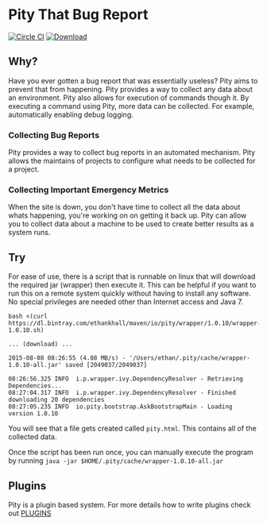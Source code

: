 # Pity That Bug Report

[![Circle CI](https://circleci.com/gh/pity/pity/tree/master.svg?style=svg)](https://circleci.com/gh/pity/pity/tree/master) [ ![Download](https://api.bintray.com/packages/ethankhall/maven/pity/images/download.svg) ](https://bintray.com/ethankhall/maven/pity/_latestVersion)

## Why?

Have you ever gotten a bug report that was essentially useless? Pity aims to prevent that from happening. Pity provides
a way to collect any data about an environment. Pity also allows for execution of commands though it. By executing a command
using Pity, more data can be collected. For example, automatically enabling debug logging.

### Collecting Bug Reports
Pity provides a way to collect bug reports in an automated mechanism. Pity allows the maintains of projects to configure
what needs to be collected for a project.

### Collecting Important Emergency Metrics
When the site is down, you don't have time to collect all the data about whats happening, you're working on on getting
it back up. Pity can allow you to collect data about a machine to be used to create better results as a system runs.

## Try
For ease of use, there is a script that is runnable on linux that will download the required jar (wrapper) then execute it.
This can be helpful if you want to run this on a remote system quickly without having to install any software. No special
privileges are needed other than Internet access and Java 7.

    bash <(curl https://dl.bintray.com/ethankhall/maven/io/pity/wrapper/1.0.10/wrapper-1.0.10.sh)

    ... (download) ...

    2015-08-08 08:26:55 (4.08 MB/s) - '/Users/ethan/.pity/cache/wrapper-1.0.10-all.jar' saved [2049037/2049037]

    08:26:56.325 INFO  i.p.wrapper.ivy.DependencyResolver - Retrieving Dependencies...
    08:27:04.317 INFO  i.p.wrapper.ivy.DependencyResolver - Finished downloading 20 dependencies
    08:27:05.235 INFO  io.pity.bootstrap.AskBootstrapMain - Loading version 1.0.10

You will see that a file gets created called `pity.html`. This contains all of the collected data.

Once the script has been run once, you can manually execute the program by running
`java -jar $HOME/.pity/cache/wrapper-1.0.10-all.jar`

## Plugins
Pity is a plugin based system. For more details how to write plugins check out [PLUGINS](docs/PLUGINS.markdown)
